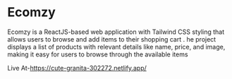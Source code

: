 # Ecomzy
Ecomzy is a ReactJS-based web application with Tailwind CSS styling
that allows users to browse and add items to their shopping cart . he
project displays a list of products with relevant details like name, price, and image, making it easy for users to browse through the
available items

Live At-https://cute-granita-302272.netlify.app/
